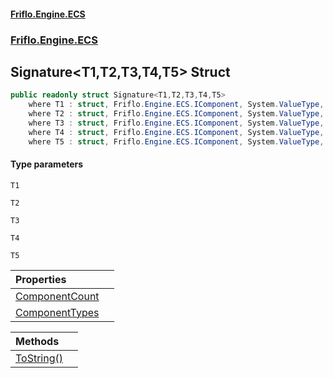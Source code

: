 #### [Friflo.Engine.ECS](index.md 'index')
### [Friflo.Engine.ECS](Friflo.Engine.ECS.md 'Friflo.Engine.ECS')

## Signature<T1,T2,T3,T4,T5> Struct

```csharp
public readonly struct Signature<T1,T2,T3,T4,T5>
    where T1 : struct, Friflo.Engine.ECS.IComponent, System.ValueType, System.ValueType
    where T2 : struct, Friflo.Engine.ECS.IComponent, System.ValueType, System.ValueType
    where T3 : struct, Friflo.Engine.ECS.IComponent, System.ValueType, System.ValueType
    where T4 : struct, Friflo.Engine.ECS.IComponent, System.ValueType, System.ValueType
    where T5 : struct, Friflo.Engine.ECS.IComponent, System.ValueType, System.ValueType
```
#### Type parameters

<a name='Friflo.Engine.ECS.Signature_T1,T2,T3,T4,T5_.T1'></a>

`T1`

<a name='Friflo.Engine.ECS.Signature_T1,T2,T3,T4,T5_.T2'></a>

`T2`

<a name='Friflo.Engine.ECS.Signature_T1,T2,T3,T4,T5_.T3'></a>

`T3`

<a name='Friflo.Engine.ECS.Signature_T1,T2,T3,T4,T5_.T4'></a>

`T4`

<a name='Friflo.Engine.ECS.Signature_T1,T2,T3,T4,T5_.T5'></a>

`T5`

| Properties | |
| :--- | :--- |
| [ComponentCount](Signature_T1,T2,T3,T4,T5_.ComponentCount.md 'Friflo.Engine.ECS.Signature<T1,T2,T3,T4,T5>.ComponentCount') | |
| [ComponentTypes](Signature_T1,T2,T3,T4,T5_.ComponentTypes.md 'Friflo.Engine.ECS.Signature<T1,T2,T3,T4,T5>.ComponentTypes') | |

| Methods | |
| :--- | :--- |
| [ToString()](Signature_T1,T2,T3,T4,T5_.ToString().md 'Friflo.Engine.ECS.Signature<T1,T2,T3,T4,T5>.ToString()') | |
